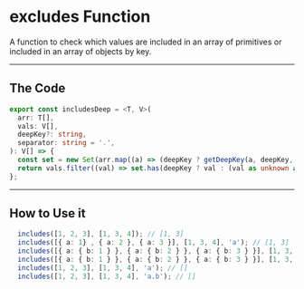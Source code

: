 # excludes Function

A function to check which values are included in an array of primitives or included in an array of objects by key.

---

## The Code

```typescript
export const includesDeep = <T, V>(
  arr: T[],
  vals: V[],
  deepKey?: string,
  separator: string = '.',
): V[] => {
  const set = new Set(arr.map((a) => (deepKey ? getDeepKey(a, deepKey, separator) : a)));
  return vals.filter((val) => set.has(deepKey ? val : (val as unknown as T)));
};
```

---

## How to Use it

```typescript
  includes([1, 2, 3], [1, 3, 4]); // [1, 3]
  includes([{ a: 1} , { a: 2 }, { a: 3 }], [1, 3, 4], 'a'); // [1, 3]
  includes([{ a: { b: 1 } }, { a: { b: 2 } }, { a: { b: 3 } }], [1, 3, 4], 'a.b'); // [1, 3]
  includes([{ a: { b: 1 } }, { a: { b: 2 } }, { a: { b: 3 } }], [1, 3, 4], 'a/b', '/'); // [1, 3]
  includes([1, 2, 3], [1, 3, 4], 'a'); // []
  includes([1, 2, 3], [1, 3, 4], 'a.b'); // []
```
